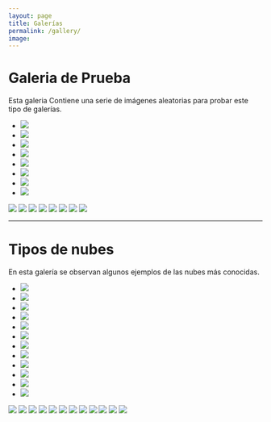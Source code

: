 ```yaml
---
layout: page
title: Galerías
permalink: /gallery/
image: 
---
```


# Galeria de Prueba

Esta galeria Contiene una serie de imágenes aleatorias para probar este tipo de galerías.

<div class="top0">
    <ul>
        <li><a href="#img_3"><img src="03.jpg"></a></li>
        <li><a href="#img_4"><img src="04.jpg"></a></li>
        <li><a href="#img_5"><img src="27ac-5.png"></a></li>
        <li><a href="#img_6"><img src="CimaNorte_TiposDeNubes.jpg"></a></li>
        <li><a href="#img_7"><img src="Biggest_hailstone.jpg"></a></li>
        <li><a href="#img_8"><img src="dscn0059-copie.jpg"></a></li>
        <li><a href="#img_9"><img src="20200813_174038.jpg"></a></li>
        <li><a href="#img_10"><img src="Mapa_distro.png"></a></li>
    </ul>

  <a href="#_3" class="lightbox trans" id="img_3"><img src="03.jpg"></a>
  <a href="#_4" class="lightbox trans" id="img_4"><img src="04.jpg"></a>
  <a href="#_5" class="lightbox trans" id="img_5"><img src="27ac-5.png"></a>
  <a href="#_6" class="lightbox trans" id="img_6"><img src="CimaNorte_TiposDeNubes.jpg"></a>
  <a href="#_7" class="lightbox trans" id="img_7"><img src="Biggest_hailstone.jpg"></a>
  <a href="#_8" class="lightbox trans" id="img_8"><img src="dscn0059-copie.jpg"></a>
  <a href="#_9" class="lightbox trans" id="img_9"><img src="20200813_174038.jpg"></a>
  <a href="#_10" class="lightbox trans" id="img_10"><img src="Mapa_distro.png"></a>
</div>

*** 

# Tipos de nubes

En esta galería se observan algunos ejemplos de las nubes más conocidas.

<div class="top0">
    <ul>
        <li><a href="#img_b1"><img src="Nubes/Cu.jpg"></a></li>
        <li><a href="#img_b2"><img src="Nubes/St.jpg"></a></li>
        <li><a href="#img_b3"><img src="Nubes/Sc.jpg"></a></li>
        <li><a href="#img_b4"><img src="Nubes/Ns-metoffice-UK.jpg"></a></li>
        <li><a href="#img_b5"><img src="Nubes/Ac.jpg"></a></li>
        <li><a href="#img_b6"><img src="Nubes/As.jpg"></a></li>
        <li><a href="#img_b7"><img src="Nubes/Ci-metoffice-UK.jpg"></a></li>
        <li><a href="#img_b8"><img src="Nubes/Cs-MeteoFrance.jpg"></a></li>
        <li><a href="#img_b9"><img src="Nubes/Cc-MeteoFrance.jpg"></a></li>
        <li><a href="#img_b10"><img src="Nubes/Cb.jpg"></a></li>
        <li><a href="#img_b11"><img src="Nubes/mammatus-meteoffice-UK.jpg"></a></li>
        <li><a href="#img_b12"><img src="Nubes/Lenticular_clouds.jpg"></a></li>
    </ul>

  <a href="#_b1" class="lightbox trans" id="img_b1"><img src="Nubes/Cu.jpg"></a>
  <a href="#_b2" class="lightbox trans" id="img_b2"><img src="Nubes/St.jpg"></a>
  <a href="#_b3" class="lightbox trans" id="img_b3"><img src="Nubes/Sc.jpg"></a>
  <a href="#_b4" class="lightbox trans" id="img_b4"><img src="Nubes/Ns-metoffice-UK.jpg"></a>
  <a href="#_b5" class="lightbox trans" id="img_b5"><img src="Nubes/Ac.jpg"></a>
  <a href="#_b6" class="lightbox trans" id="img_b6"><img src="Nubes/As.jpg"></a>
  <a href="#_b7" class="lightbox trans" id="img_b7"><img src="Nubes/Ci-metoffice-UK.jpg"></a>
  <a href="#_b8" class="lightbox trans" id="img_b8"><img src="Nubes/Cs-MeteoFrance.jpg"></a>
  <a href="#_b9" class="lightbox trans" id="img_b9"><img src="Nubes/Cc-MeteoFrance.jpg"></a>
  <a href="#_b10" class="lightbox trans" id="img_b10"><img src="Nubes/Cb.jpg"></a>
  <a href="#_b11" class="lightbox trans" id="img_b11"><img src="Nubes/mammatus-meteoffice-UK.jpg"></a>
  <a href="#_b12" class="lightbox trans" id="img_b12"><img src="Nubes/Lenticular_clouds.jpg"></a>
</div>



